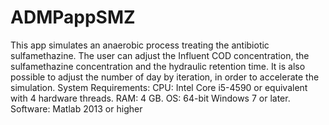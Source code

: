 # ADMPappSMZ
This app simulates an anaerobic process treating the antibiotic sulfamethazine. The user can adjust the Influent COD concentration, the sulfamethazine concentration and the hydraulic retention time. It is also possible to adjust the number of day by iteration, in order to accelerate the simulation. System Requirements: CPU: Intel Core i5-4590 or equivalent with 4 hardware threads. RAM: 4 GB. OS: 64-bit Windows 7 or later. Software: Matlab 2013 or higher
